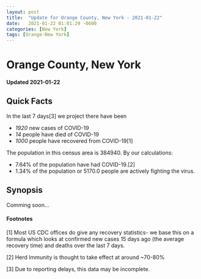 ```yaml
---
layout: post
title:  "Update for Orange County, New York - 2021-01-22"
date:   2021-01-22 01:01:29 -0600
categories: [New York]
tags: [Orange-New York]
---
```


# Orange County, New York
#### Updated 2021-01-22

## Quick Facts

In the last 7 days[3] we project there have been
- *1920* new cases of COVID-19
- *14* people have died of COVID-19
- *1000* people have recovered from COVID-19[1]

The population in this census area is 384940. By our calculations:
- 7.64% of the population have had COVID-19.[2]
- 1.34% of the population or 5170.0 people are actively fighting the virus.

## Synopsis

Comming soon...


#### Footnotes

[1] Most US CDC offices do give any recovery statistics- we base this on a formula which looks at confirmed new cases
15 days ago (the average recovery time) and deaths over the last 7 days.

[2] Herd Immunity is thought to take effect at around ~70-80%

[3] Due to reporting delays, this data may be incomplete.
 
    